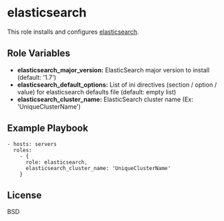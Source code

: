elasticsearch
=============

This role installs and configures [elasticsearch](https://www.elastic.co/products/elasticsearch).

Role Variables
--------------

* **elasticsearch_major_version:** ElasticSearch major version to install (default: '1.7')
* **elasticsearch_default_options:** List of ini directives (section / option / value) for elasticsearch defaults file (default: empty list)
* **elasticsearch_cluster_name:** ElasticSearch cluster name (Ex: 'UniqueClusterName')

Example Playbook
----------------

    - hosts: servers
      roles:
        - {
          role: elasticsearch,
          elasticsearch_cluster_name: 'UniqueClusterName'
        }

License
-------

BSD

